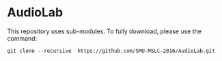 # AudioLab
This repository uses sub-modules. To fully download, please use the command:

`git clone --recursive  https://github.com/SMU-MSLC-2016/AudioLab.git`

